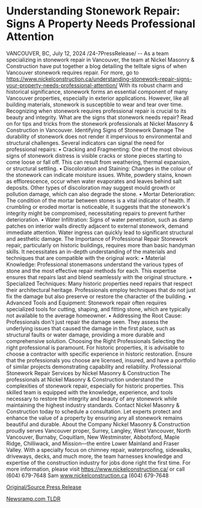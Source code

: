 # Understanding Stonework Repair: Signs A Property Needs Professional Attention

VANCOUVER, BC, July 12, 2024 /24-7PressRelease/ -- As a team specializing in stonework repair in Vancouver, the team at Nickel Masonry & Construction have put together a blog detailing the telltale signs of when Vancouver stonework requires repair. For more, go to https://www.nickelconstruction.ca/understanding-stonework-repair-signs-your-property-needs-professional-attention/  With its robust charm and historical significance, stonework forms an essential component of many Vancouver properties, especially in exterior applications. However, like all building materials, stonework is susceptible to wear and tear over time. Recognizing when stonework requires professional repair is crucial to its beauty and integrity. What are the signs that stonework needs repair? Read on for tips and tricks from the stonework professionals at Nickel Masonry & Construction in Vancouver.  Identifying Signs of Stonework Damage  The durability of stonework does not render it impervious to environmental and structural challenges. Several indicators can signal the need for professional repairs:  •	Cracking and Fragmenting: One of the most obvious signs of stonework distress is visible cracks or stone pieces starting to come loose or fall off. This can result from weathering, thermal expansion, or structural settling.  •	Discoloration and Staining: Changes in the colour of the stonework can indicate moisture issues. White, powdery stains, known as efflorescence, occur when water evaporates and leaves behind salt deposits. Other types of discoloration may suggest mould growth or pollution damage, which can also degrade the stone.  •	Mortar Deterioration: The condition of the mortar between stones is a vital indicator of health. If crumbling or eroded mortar is noticeable, it suggests that the stonework's integrity might be compromised, necessitating repairs to prevent further deterioration.  •	Water Infiltration: Signs of water penetration, such as damp patches on interior walls directly adjacent to external stonework, demand immediate attention. Water ingress can quickly lead to significant structural and aesthetic damage.  The Importance of Professional Repair  Stonework repair, particularly on historic buildings, requires more than basic handyman skills. It necessitates an in-depth understanding of the materials and techniques that are compatible with the original work:  •	Material Knowledge: Professional stonemasons understand the various types of stone and the most effective repair methods for each. This expertise ensures that repairs last and blend seamlessly with the original structure.  •	Specialized Techniques: Many historic properties need repairs that respect their architectural heritage. Professionals employ techniques that do not just fix the damage but also preserve or restore the character of the building.  •	Advanced Tools and Equipment: Stonework repair often requires specialized tools for cutting, shaping, and fitting stone, which are typically not available to the average homeowner.  •	Addressing the Root Cause: Professionals don't just repair the damage seen. They assess the underlying issues that caused the damage in the first place, such as structural faults or water damage, providing a more durable and comprehensive solution.  Choosing the Right Professionals  Selecting the right professional is paramount. For historic properties, it is advisable to choose a contractor with specific experience in historic restoration. Ensure that the professionals you choose are licensed, insured, and have a portfolio of similar projects demonstrating capability and reliability.  Professional Stonework Repair Services by Nickel Masonry & Construction  The professionals at Nickel Masonry & Construction understand the complexities of stonework repair, especially for historic properties. This skilled team is equipped with the knowledge, experience, and tools necessary to restore the integrity and beauty of any stonework while maintaining the highest industry standards.  Contact Nickel Masonry & Construction today to schedule a consultation. Let experts protect and enhance the value of a property by ensuring any all stonework remains beautiful and durable.  About the Company  Nickel Masonry & Construction proudly serves Vancouver proper, Surrey, Langley, West Vancouver, North Vancouver, Burnaby, Coquitlam, New Westminster, Abbotsford, Maple Ridge, Chilliwack, and Mission—the entire Lower Mainland and Fraser Valley. With a specialty focus on chimney repair, waterproofing, sidewalks, driveways, decks, and much more, the team harnesses knowledge and expertise of the construction industry for jobs done right the first time.  For more information, please visit https://www.nickelconstruction.ca/ or call (604) 679-7648  Sam www.nickelconstruction.ca (604) 679-7648 

[Original/Source Press Release](https://www.24-7pressrelease.com/press-release/512483/understanding-stonework-repair-signs-a-property-needs-professional-attention) 

[Newsramp.com TLDR](https://newsramp.com/None) 